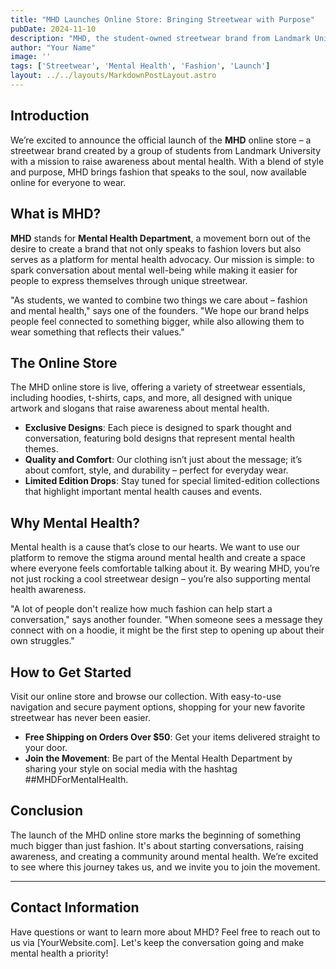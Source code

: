 ```yaml
---
title: "MHD Launches Online Store: Bringing Streetwear with Purpose"
pubDate: 2024-11-10
description: "MHD, the student-owned streetwear brand from Landmark University, has launched its online store, combining fashion with mental health awareness."
author: "Your Name"
image: ''
tags: ['Streetwear', 'Mental Health', 'Fashion', 'Launch']
layout: ../../layouts/MarkdownPostLayout.astro
---
```


## Introduction

We’re excited to announce the official launch of the **MHD** online store – a streetwear brand created by a group of students from Landmark University with a mission to raise awareness about mental health. With a blend of style and purpose, MHD brings fashion that speaks to the soul, now available online for everyone to wear.

## What is MHD?

**MHD** stands for **Mental Health Department**, a movement born out of the desire to create a brand that not only speaks to fashion lovers but also serves as a platform for mental health advocacy. Our mission is simple: to spark conversation about mental well-being while making it easier for people to express themselves through unique streetwear.

"As students, we wanted to combine two things we care about – fashion and mental health," says one of the founders. "We hope our brand helps people feel connected to something bigger, while also allowing them to wear something that reflects their values."

## The Online Store

The MHD online store is live, offering a variety of streetwear essentials, including hoodies, t-shirts, caps, and more, all designed with unique artwork and slogans that raise awareness about mental health.

- **Exclusive Designs**: Each piece is designed to spark thought and conversation, featuring bold designs that represent mental health themes.
- **Quality and Comfort**: Our clothing isn’t just about the message; it’s about comfort, style, and durability – perfect for everyday wear.
- **Limited Edition Drops**: Stay tuned for special limited-edition collections that highlight important mental health causes and events.

## Why Mental Health?

Mental health is a cause that’s close to our hearts. We want to use our platform to remove the stigma around mental health and create a space where everyone feels comfortable talking about it. By wearing MHD, you’re not just rocking a cool streetwear design – you’re also supporting mental health awareness.

"A lot of people don't realize how much fashion can help start a conversation," says another founder. "When someone sees a message they connect with on a hoodie, it might be the first step to opening up about their own struggles."

## How to Get Started

Visit our online store and browse our collection. With easy-to-use navigation and secure payment options, shopping for your new favorite streetwear has never been easier.

- **Free Shipping on Orders Over $50**: Get your items delivered straight to your door.
- **Join the Movement**: Be part of the Mental Health Department by sharing your style on social media with the hashtag ##MHDForMentalHealth.

## Conclusion

The launch of the MHD online store marks the beginning of something much bigger than just fashion. It's about starting conversations, raising awareness, and creating a community around mental health. We’re excited to see where this journey takes us, and we invite you to join the movement.

---

## Contact Information

Have questions or want to learn more about MHD? Feel free to reach out to us via [YourWebsite.com]. Let's keep the conversation going and make mental health a priority!
